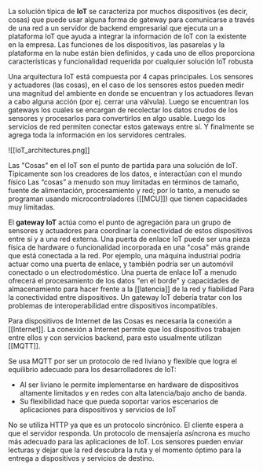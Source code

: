 La solución típica de **IoT** se caracteriza por muchos dispositivos (es decir, cosas) que puede usar alguna forma de gateway para comunicarse a través de una red a un servidor de backend empresarial que ejecuta un a plataforma IoT que ayuda a integrar la información de IoT con la existente en la empresa. Las funciones de los dispositivos, las pasarelas y la plataforma en la nube están bien definidos, y cada uno de ellos proporciona características y funcionalidad requerida por cualquier solución IoT robusta

Una arquitectura IoT está compuesta por 4 capas principales. Los sensores y actuadores (las cosas), en el caso de los sensores estos pueden medir una magnitud del ambiente en donde se encuentran y los actuadores llevan a cabo alguna acción (por ej. cerrar una válvula). Luego se encuentran los gateways los cuales se encargan de recolectar los datos crudos de los sensores y procesarlos para convertirlos en algo usable. Luego los servicios de red permiten conectar estos gateways entre sí. Y finalmente se agrega toda la información en los servidores centrales.

![[IoT_architectures.png]]

Las "Cosas" en el IoT son el punto de partida para una solución de IoT. Típicamente son los creadores de los datos, e interactúan con el mundo físico Las “cosas” a menudo son muy limitadas en términos de tamaño, fuente de alimentación, procesamiento y red; por lo tanto, a menudo se programan usando microcontroladores ([[MCU]]) que tienen capacidades muy limitadas.

El **gateway IoT** actúa como el punto de agregación para un grupo de sensores y actuadores para coordinar la conectividad de estos dispositivos entre sí y a una red externa. Una puerta de enlace IoT puede ser una pieza física de hardware o funcionalidad incorporada en una "cosa" más grande que está conectada a la red. Por ejemplo, una máquina industrial podría actuar como una puerta de enlace, y también podría ser un automóvil conectado o un electrodoméstico. Una puerta de enlace IoT a menudo ofrecerá el procesamiento de los datos "en el borde" y capacidades de almacenamiento para hacer frente a la [[latencia]] de la red y fiabilidad Para la conectividad entre dispositivos. Un gateway IoT debería tratar con los problemas de interoperabilidad entre dispositivos incompatibles.

Para dispositivos de Internet de las Cosas es necesaria la conexión a [[Internet]]. La conexión a Internet permite que los dispositivos trabajen entre ellos y con servicios backend, para esto usualmente utilizan [[MQTT]]. 

Se usa MQTT por ser un protocolo de red liviano y flexible que logra el equilibrio adecuado para los desarrolladores de IoT:
* Al ser liviano le permite implementarse en hardware de dispositivos altamente limitados y en redes con alta latencia/bajo ancho de banda.
* Su flexibilidad hace que pueda soportar varios escenarios de aplicaciones para dispositivos y servicios de IoT

No se utiliza HTTP ya que es un protocolo sincrónico. El cliente espera a que el servidor responda. Un protocolo de mensajería asíncrona es mucho más adecuado para las aplicaciones de IoT. Los sensores pueden enviar lecturas y dejar que la red descubra la ruta y el momento óptimo para la entrega a dispositivos y servicios de destino.